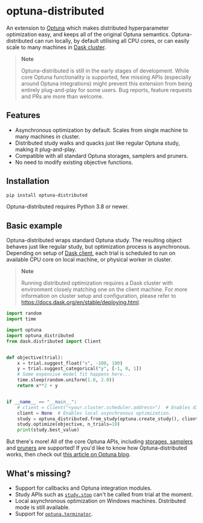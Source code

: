 # optuna-distributed

An extension to [Optuna](https://github.com/optuna/optuna) which makes distributed hyperparameter optimization easy, and keeps all of the original Optuna semantics. Optuna-distributed can run locally, by default utilising all CPU cores, or can easily scale to many machines in [Dask cluster](https://docs.dask.org/en/stable/deploying.html).

> **Note**
> 
> Optuna-distributed is still in the early stages of development. While core Optuna functionality is supported, few missing APIs (especially around Optuna integrations) might prevent this extension from being entirely plug-and-play for some users. Bug reports, feature requests and PRs are more than welcome.

## Features

* Asynchronous optimization by default. Scales from single machine to many machines in cluster.
* Distributed study walks and quacks just like regular Optuna study, making it plug-and-play.
* Compatible with all standard Optuna storages, samplers and pruners.
* No need to modify existing objective functions.

## Installation

```sh
pip install optuna-distributed
```
Optuna-distributed requires Python 3.8 or newer.

## Basic example
Optuna-distributed wraps standard Optuna study. The resulting object behaves just like regular study, but optimization process is asynchronous. Depending on setup of [Dask client](https://docs.dask.org/en/stable/10-minutes-to-dask.html#scheduling), each trial is scheduled to run on available CPU core on local machine, or physical worker in cluster.

> **Note**
>
> Running distributed optimization requires a Dask cluster with environment closely matching one on the client machine. For more information on cluster setup and configuration, please refer to https://docs.dask.org/en/stable/deploying.html.

```python
import random
import time

import optuna
import optuna_distributed
from dask.distributed import Client


def objective(trial):
    x = trial.suggest_float("x", -100, 100)
    y = trial.suggest_categorical("y", [-1, 0, 1])
    # Some expensive model fit happens here...
    time.sleep(random.uniform(1.0, 2.0))
    return x**2 + y


if __name__ == "__main__":
    # client = Client("<your.cluster.scheduler.address>")  # Enables distributed optimization.
    client = None  # Enables local asynchronous optimization.
    study = optuna_distributed.from_study(optuna.create_study(), client=client)
    study.optimize(objective, n_trials=10)
    print(study.best_value)
```

But there's more! All of the core Optuna APIs, including [storages, samplers](https://github.com/xadrianzetx/optuna-distributed/blob/main/examples/simple_storages.py) and [pruners](https://github.com/xadrianzetx/optuna-distributed/blob/main/examples/simple_pruning.py) are supported! If you'd like to know how Optuna-distributed works, then check out [this article on Optuna blog](https://medium.com/optuna/running-distributed-hyperparameter-optimization-with-optuna-distributed-17bb2f7d422d).

## What's missing?
* Support for callbacks and Optuna integration modules.
* Study APIs such as [`study.stop`](https://optuna.readthedocs.io/en/stable/reference/generated/optuna.study.Study.html#optuna.study.Study.stop) can't be called from trial at the moment.
* Local asynchronous optimization on Windows machines. Distributed mode is still available.
* Support for [`optuna.terminator`](https://optuna.readthedocs.io/en/stable/reference/terminator.html).